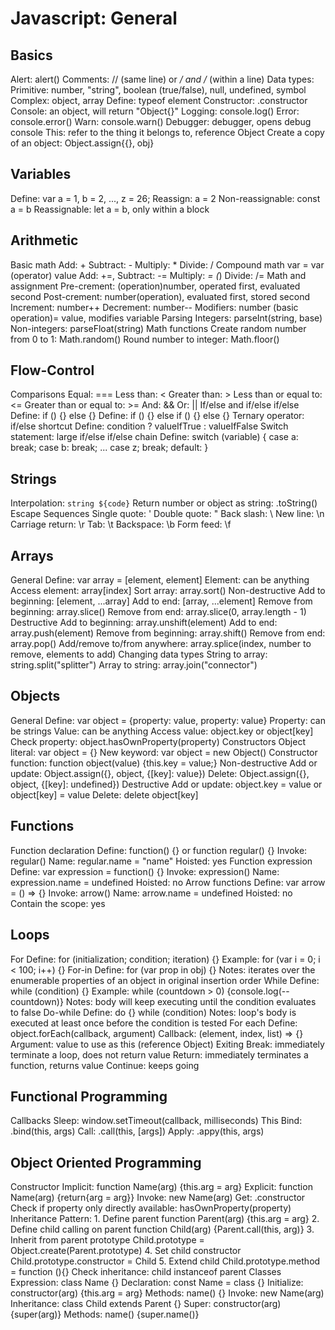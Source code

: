 # Javascript: General

## Basics

Alert: alert()
Comments: // (same line) or */ and /* (within a line)
Data types:
  Primitive: number, "string", boolean (true/false), null, undefined, symbol
  Complex: object, array
  Define: typeof element
  Constructor: .constructor
Console: an object, will return "Object{}"
  Logging: console.log()
  Error: console.error()
  Warn: console.warn()
Debugger: debugger, opens debug console
This: refer to the thing it belongs to, reference Object
Create a copy of an object: Object.assign{{}, obj}

## Variables

Define: var a = 1, b = 2, ..., z = 26;
Reassign: a = 2
Non-reassignable: const a = b
Reassignable: let a = b, only within a block

## Arithmetic

Basic math
  Add: +
  Subtract: -
  Multiply: *
  Divide: /
Compound math
  var = var (operator) value
  Add: +=,
  Subtract: -=
  Multiply: *= (*)
  Divide: /=
Math and assignment
  Pre-crement: (operation)number, operated first, evaluated second
  Post-crement: number(operation), evaluated first, stored second
  Increment: number++
  Decrement: number--
  Modifiers: number (basic operation)= value, modifies variable
Parsing
  Integers: parseInt(string, base)
  Non-integers: parseFloat(string)
Math functions
  Create random number from 0 to 1: Math.random()
  Round number to integer: Math.floor()

## Flow-Control

Comparisons
  Equal: ===
  Less than: <
  Greater than: >
  Less than or equal to: <=
  Greater than or equal to: >=
  And: &&
  Or: ||
If/else and if/else if/else
  Define: if () {} else {}
  Define: if () {} else if () {} else {}
Ternary operator: if/else shortcut
  Define: condition ? valueIfTrue : valueIfFalse
Switch statement: large if/else if/else chain
  Define: switch (variable) {
    case a:
      break;
    case b:
      break;
    ...
    case z;
      break;
    default:
  }

## Strings

Interpolation: `string ${code}`
Return number or object as string: .toString()
Escape Sequences
  Single quote: \'
  Double quote: \"
  Back slash: \\
  New line: \n
  Carriage return: \r
  Tab: \t
  Backspace: \b
  Form feed: \f

## Arrays

General
  Define: var array = [element, element]
  Element: can be anything
  Access element: array[index]
  Sort array: array.sort()
Non-destructive
  Add to beginning: [element, ...array]
  Add to end: [array, ...element]
  Remove from beginning: array.slice()
  Remove from end: array.slice(0, array.length - 1)  
Destructive
  Add to beginning: array.unshift(element)
  Add to end: array.push(element)
  Remove from beginning: array.shift()
  Remove from end: array.pop()
  Add/remove to/from anywhere: array.splice(index, number to remove, elements to add)
Changing data types
  String to array: string.split("splitter")
  Array to string: array.join("connector")

## Objects

General
  Define: var object = {property: value, property: value}
  Property: can be strings
  Value: can be anything
  Access value: object.key or object[key]
  Check property: object.hasOwnProperty(property)
Constructors
  Object literal: var object = {}
  New keyword: var object = new Object()
  Constructor function: function object(value) {this.key = value;}
Non-destructive
  Add or update: Object.assign({}, object, {[key]: value})
  Delete: Object.assign({}, object, {[key]: undefined})
Destructive
  Add or update: object.key = value or object[key] = value
  Delete: delete object[key]

## Functions

Function declaration
  Define: function() {} or function regular() {}
  Invoke: regular()
  Name: regular.name = "name"
  Hoisted: yes
Function expression
  Define: var expression = function() {}
  Invoke: expression()
  Name: expression.name = undefined
  Hoisted: no
Arrow functions
  Define: var arrow = () => {}
  Invoke: arrow()
  Name: arrow.name = undefined
  Hoisted: no
  Contain the scope: yes

## Loops

For
  Define: for (initialization; condition; iteration) {}
  Example: for (var i = 0; i < 100; i++) {}
For-in
  Define: for (var prop in obj) {}
  Notes: iterates over the enumerable properties of an object in original insertion order
While
  Define: while (condition) {}
  Example: while (countdown > 0) {console.log(--countdown)}
  Notes: body will keep executing until the condition evaluates to false
Do-while
  Define: do {} while (condition)
  Notes: loop's body is executed at least once before the condition is tested
For each
  Define: object.forEach(callback, argument)
  Callback: (element, index, list) => {}
  Argument: value to use as this (reference Object)
Exiting
  Break: immediately terminate a loop, does not return value
  Return: immediately terminates a function, returns value
  Continue: keeps going

## Functional Programming

Callbacks
  Sleep: window.setTimeout(callback, milliseconds)
This
  Bind: .bind(this, args)
  Call: .call(this, [args])
  Apply: .appy(this, args)

## Object Oriented Programming

Constructor
  Implicit: function Name(arg) {this.arg = arg}
  Explicit: function Name(arg) {return{arg = arg}}
  Invoke: new Name(arg)
  Get: .constructor
  Check if property only directly available: hasOwnProperty(property)
Inheritance
  Pattern:
    1. Define parent
      function Parent(arg) {this.arg = arg}
    2. Define child calling on parent
      function Child(arg) {Parent.call(this, arg)}
    3. Inherit from parent prototype
      Child.prototype = Object.create(Parent.prototype)
    4. Set child constructor
      Child.prototype.constructor = Child
    5. Extend child
      Child.prototype.method = function (){}
  Check inheritance: child instanceof parent
Classes
  Expression: class Name {}
  Declaration: const Name = class {}
  Initialize: constructor(arg) {this.arg = arg}
  Methods: name() {}
  Invoke: new Name(arg)
  Inheritance: class Child extends Parent {}
    Super: constructor(arg) {super(arg)}
    Methods: name() {super.name()}
